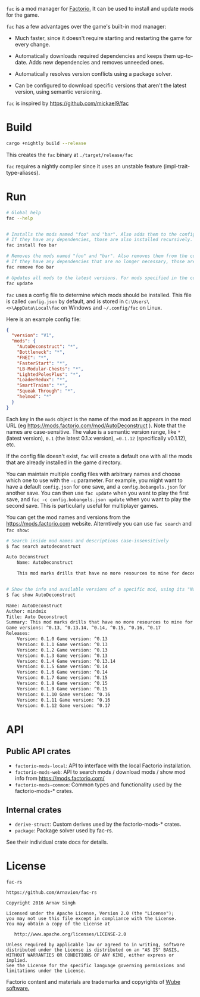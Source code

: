 `fac` is a mod manager for [Factorio.](https://www.factorio.com) It can be used to install and update mods for the game.

`fac` has a few advantages over the game's built-in mod manager:

- Much faster, since it doesn't require starting and restarting the game for every change.

- Automatically downloads required dependencies and keeps them up-to-date. Adds new dependencies and removes unneeded ones.

- Automatically resolves version conflicts using a package solver.

- Can be configured to download specific versions that aren't the latest version, using semantic versioning.

`fac` is inspired by https://github.com/mickael9/fac


# Build

```bash
cargo +nightly build --release
```

This creates the `fac` binary at `./target/release/fac`

`fac` requires a nightly compiler since it uses an unstable feature (impl-trait-type-aliases).


# Run

```bash
# Global help
fac --help


# Installs the mods named "foo" and "bar". Also adds them to the config file.
# If they have any dependencies, those are also installed recursively.
fac install foo bar

# Removes the mods named "foo" and "bar". Also removes them from the config file.
# If they have any dependencies that are no longer necessary, those are also removed recursively.
fac remove foo bar

# Updates all mods to the latest versions. For mods specified in the config file, they are updated to the version specified in the config file.
fac update
```

`fac` uses a config file to determine which mods should be installed. This file is called `config.json` by default, and is stored in `C:\Users\<>\AppData\Local\fac` on Windows and `~/.config/fac` on Linux.

Here is an example config file:

```json
{
  "version": "V1",
  "mods": {
    "AutoDeconstruct": "*",
    "Bottleneck": "*",
    "FNEI": "*",
    "FasterStart": "*",
    "LB-Modular-Chests": "*",
    "LightedPolesPlus": "*",
    "LoaderRedux": "*",
    "SmartTrains": "*",
    "Squeak Through": "*",
    "helmod": "*"
  }
}
```

Each key in the `mods` object is the name of the mod as it appears in the mod URL (eg https://mods.factorio.com/mod/AutoDeconstruct ). Note that the names are case-sensitive. The value is a semantic version range, like `*` (latest version), `0.1` (the latest 0.1.x version), `=0.1.12` (specifically v0.1.12), etc.

If the config file doesn't exist, `fac` will create a default one with all the mods that are already installed in the game directory.

You can maintain multiple config files with arbitrary names and choose which one to use with the `-c` parameter. For example, you might want to have a default `config.json` for one save, and a `config.bobangels.json` for another save. You can then use `fac update` when you want to play the first save, and `fac -c config.bobangels.json update` when you want to play the second save. This is particularly useful for multiplayer games.

You can get the mod names and versions from the https://mods.factorio.com website. Alterntively you can use `fac search` and `fac show`:

```bash
# Search inside mod names and descriptions case-insensitively
$ fac search autodeconstruct

Auto Deconstruct
    Name: AutoDeconstruct

    This mod marks drills that have no more resources to mine for deconstruction.


# Show the info and available versions of a specific mod, using its "Name"
$ fac show AutoDeconstruct

Name: AutoDeconstruct
Author: mindmix
Title: Auto Deconstruct
Summary: This mod marks drills that have no more resources to mine for deconstruction.
Game versions: ^0.13, ^0.13.14, ^0.14, ^0.15, ^0.16, ^0.17
Releases:
    Version: 0.1.0 Game version: ^0.13
    Version: 0.1.1 Game version: ^0.13
    Version: 0.1.2 Game version: ^0.13
    Version: 0.1.3 Game version: ^0.13
    Version: 0.1.4 Game version: ^0.13.14
    Version: 0.1.5 Game version: ^0.14
    Version: 0.1.6 Game version: ^0.14
    Version: 0.1.7 Game version: ^0.15
    Version: 0.1.8 Game version: ^0.15
    Version: 0.1.9 Game version: ^0.15
    Version: 0.1.10 Game version: ^0.16
    Version: 0.1.11 Game version: ^0.16
    Version: 0.1.12 Game version: ^0.17
```


# API

## Public API crates

- `factorio-mods-local`: API to interface with the local Factorio installation.
- `factorio-mods-web`: API to search mods / download mods / show mod info from https://mods.factorio.com/
- `factorio-mods-common`: Common types and functionality used by the factorio-mods-* crates.

## Internal crates

- `derive-struct`: Custom derives used by the factorio-mods-* crates.
- `package`: Package solver used by fac-rs.

See their individual crate docs for details.


# License

```
fac-rs

https://github.com/Arnavion/fac-rs

Copyright 2016 Arnav Singh

Licensed under the Apache License, Version 2.0 (the "License");
you may not use this file except in compliance with the License.
You may obtain a copy of the License at

   http://www.apache.org/licenses/LICENSE-2.0

Unless required by applicable law or agreed to in writing, software
distributed under the License is distributed on an "AS IS" BASIS,
WITHOUT WARRANTIES OR CONDITIONS OF ANY KIND, either express or implied.
See the License for the specific language governing permissions and
limitations under the License.
```

Factorio content and materials are trademarks and copyrights of [Wube software.](https://www.factorio.com/terms-of-service)

